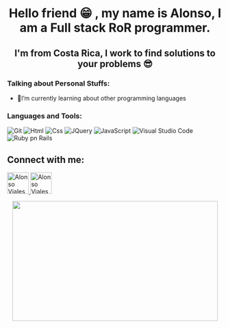 <h1 align="center">Hello friend 😁 , my name is Alonso, I am a Full stack RoR programmer. </h1>

<h2 align="center">I'm from Costa Rica, I work to find solutions to your problems 😎</h3>

### Talking about Personal Stuffs:

- 📘I’m currently learning about other programming languages 

### Languages and Tools:

![Git](https://img.shields.io/badge/Git-F05032?style=flat-square&logo=Git&logoColor=white)
![Html](https://img.shields.io/badge/Html-FA7343?style=flat-square&logo=Html&logoColor=white)
![Css](https://img.shields.io/badge/Css-1575F9?style=flat-square&logo=Css&logoColor=white)
![JQuery](https://img.shields.io/badge/Jquery-3776AB?style=flat-square&logo=Jquery&logoColor=white)
![JavaScript](https://img.shields.io/badge/JavaScript-F7DF1E?style=flat-square&logo=JavaScript&logoColor=white)
![Visual Studio Code](https://img.shields.io/badge/Visual_Studio_Code-007ACC?style=flat-square&logo=Visual-Studio-Code&logoColor=white)
![Ruby pn Rails](https://img.shields.io/badge/Ruby_on_Rails-0078D7?style=flat-square&logo=Ruby-on-Rails-Edge&logoColor=white)


<p align="left">
<h2  align="left">Connect with me:</h3>
<a href="https://www.linkedin.com/in/alonso-viales-arrieta-524183201/">
  <img alt="Alonso Viales LinkedIn" width="50px" src="https://cdn.jsdelivr.net/npm/simple-icons@v3/icons/linkedin.svg" />
</a>
<a href="https://aviales.github.io/aviales_briefcase">
<img alt="Alonso Viales briefcase" width="50px" src="https://cdn.jsdelivr.net/npm/simple-icons@v3/icons/github.svg" />
</a>
</p>
<p align="center">
<img src="https://media1.giphy.com/media/12BYUePgtn7sis/giphy.gif?cid=ecf05e470jzsuwisi6jdg5diompvyfkeipxtty8xvgtspfc1&rid=giphy.gif&ct=g" width="480" height="280" />
</p>
